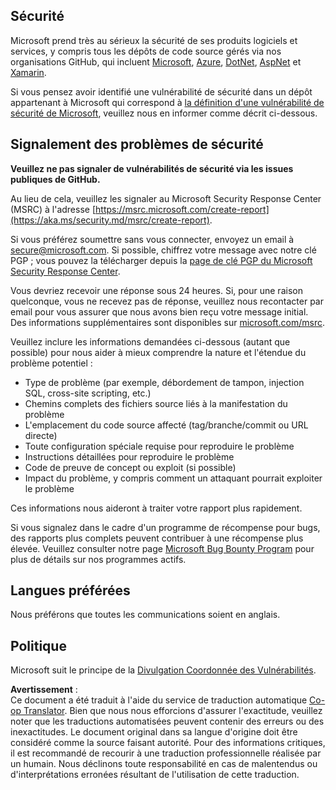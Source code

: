 <!--
CO_OP_TRANSLATOR_METADATA:
{
  "original_hash": "57f14126c1c6add76b3aef3844dfe4e3",
  "translation_date": "2025-07-21T15:56:24+00:00",
  "source_file": "SECURITY.md",
  "language_code": "fr"
}
-->
## Sécurité

Microsoft prend très au sérieux la sécurité de ses produits logiciels et services, y compris tous les dépôts de code source gérés via nos organisations GitHub, qui incluent [Microsoft](https://github.com/Microsoft), [Azure](https://github.com/Azure), [DotNet](https://github.com/dotnet), [AspNet](https://github.com/aspnet) et [Xamarin](https://github.com/xamarin).

Si vous pensez avoir identifié une vulnérabilité de sécurité dans un dépôt appartenant à Microsoft qui correspond à [la définition d'une vulnérabilité de sécurité de Microsoft](https://aka.ms/security.md/definition), veuillez nous en informer comme décrit ci-dessous.

## Signalement des problèmes de sécurité

**Veuillez ne pas signaler de vulnérabilités de sécurité via les issues publiques de GitHub.**

Au lieu de cela, veuillez les signaler au Microsoft Security Response Center (MSRC) à l'adresse [https://msrc.microsoft.com/create-report](https://aka.ms/security.md/msrc/create-report).

Si vous préférez soumettre sans vous connecter, envoyez un email à [secure@microsoft.com](mailto:secure@microsoft.com). Si possible, chiffrez votre message avec notre clé PGP ; vous pouvez la télécharger depuis la [page de clé PGP du Microsoft Security Response Center](https://aka.ms/security.md/msrc/pgp).

Vous devriez recevoir une réponse sous 24 heures. Si, pour une raison quelconque, vous ne recevez pas de réponse, veuillez nous recontacter par email pour vous assurer que nous avons bien reçu votre message initial. Des informations supplémentaires sont disponibles sur [microsoft.com/msrc](https://www.microsoft.com/msrc).

Veuillez inclure les informations demandées ci-dessous (autant que possible) pour nous aider à mieux comprendre la nature et l'étendue du problème potentiel :

  * Type de problème (par exemple, débordement de tampon, injection SQL, cross-site scripting, etc.)
  * Chemins complets des fichiers source liés à la manifestation du problème
  * L'emplacement du code source affecté (tag/branche/commit ou URL directe)
  * Toute configuration spéciale requise pour reproduire le problème
  * Instructions détaillées pour reproduire le problème
  * Code de preuve de concept ou exploit (si possible)
  * Impact du problème, y compris comment un attaquant pourrait exploiter le problème

Ces informations nous aideront à traiter votre rapport plus rapidement.

Si vous signalez dans le cadre d'un programme de récompense pour bugs, des rapports plus complets peuvent contribuer à une récompense plus élevée. Veuillez consulter notre page [Microsoft Bug Bounty Program](https://aka.ms/security.md/msrc/bounty) pour plus de détails sur nos programmes actifs.

## Langues préférées

Nous préférons que toutes les communications soient en anglais.

## Politique

Microsoft suit le principe de la [Divulgation Coordonnée des Vulnérabilités](https://aka.ms/security.md/cvd).

**Avertissement** :  
Ce document a été traduit à l'aide du service de traduction automatique [Co-op Translator](https://github.com/Azure/co-op-translator). Bien que nous nous efforcions d'assurer l'exactitude, veuillez noter que les traductions automatisées peuvent contenir des erreurs ou des inexactitudes. Le document original dans sa langue d'origine doit être considéré comme la source faisant autorité. Pour des informations critiques, il est recommandé de recourir à une traduction professionnelle réalisée par un humain. Nous déclinons toute responsabilité en cas de malentendus ou d'interprétations erronées résultant de l'utilisation de cette traduction.